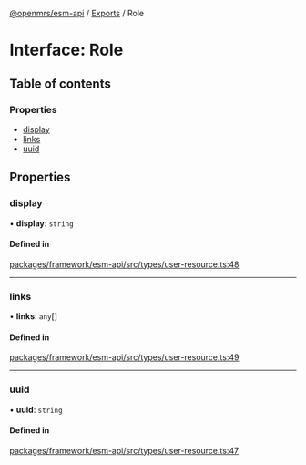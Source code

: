 [@openmrs/esm-api](../API.md) / [Exports](../modules.md) / Role

# Interface: Role

## Table of contents

### Properties

- [display](role.md#display)
- [links](role.md#links)
- [uuid](role.md#uuid)

## Properties

### display

• **display**: `string`

#### Defined in

[packages/framework/esm-api/src/types/user-resource.ts:48](https://github.com/openmrs/openmrs-esm-core/blob/master/packages/framework/esm-api/src/types/user-resource.ts#L48)

___

### links

• **links**: `any`[]

#### Defined in

[packages/framework/esm-api/src/types/user-resource.ts:49](https://github.com/openmrs/openmrs-esm-core/blob/master/packages/framework/esm-api/src/types/user-resource.ts#L49)

___

### uuid

• **uuid**: `string`

#### Defined in

[packages/framework/esm-api/src/types/user-resource.ts:47](https://github.com/openmrs/openmrs-esm-core/blob/master/packages/framework/esm-api/src/types/user-resource.ts#L47)
